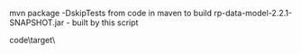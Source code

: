 mvn package -DskipTests from code in maven to build
rp-data-model-2.2.1-SNAPSHOT.jar - built by this script

code\target\

